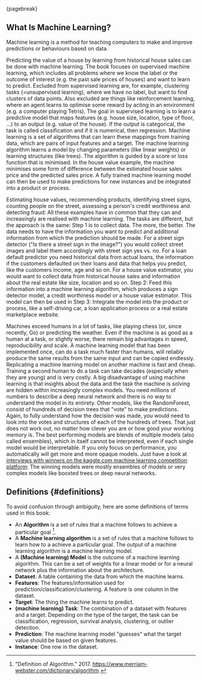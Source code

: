 
{pagebreak}

## What Is Machine Learning?

Machine learning is a method for teaching computers to make and improve predictions or behaviours based on data.

Predicting the value of a house by learning from historical house sales can be done with machine learning.
The book focuses on supervised machine learning, which includes all problems where we know the label or the outcome of interest (e.g. the past sale prices of houses) and want to learn to predict.
Excluded from supervised learning are, for example, clustering tasks (=unsupervised learning), where we have no label, but want to find clusters of data points.
Also excluded are things like reinforcement learning, where an agent learns to optimise some reward by acting in an environment (e.g. a computer playing Tetris).
The goal in supervised learning is to learn a predictive model that maps features (e.g. house size, location, type of floor, ...) to an output (e.g. value of the house).
If the output is categorical, the task is called classification and if it is numerical, then regression.
Machine learning is a set of algorithms that can learn these mappings from training data, which are pairs of input features and a target.
The machine learning algorithm learns a model by changing parameters (like linear weights) or learning structures (like trees).
The algorithm is guided by a score or loss function that is minimised.
In the house value example, the machine minimises some form of difference between the estimated house sales price and the predicted sales price.
A fully trained machine learning model can then be used to make predictions for new instances and be integrated into a product or process.

Estimating house values, recommending products, identifying street signs, counting people on the street, assessing a person's credit worthiness and detecting fraud:
All these examples have in common that they can and increasingly are realised with machine learning.
The tasks are different, but the approach is the same:
Step 1 is to collect data.
The more, the better.
The data needs to have the information you want to predict and additional information from which the prediction should be made.
For a street sign detector ("Is there a street sign in the image?") you would collect street images and label them accordingly with street sign yes vs. no.
For a loan default predictor you need historical data from actual loans, the information if the customers defaulted on their loans and data that helps you predict, like the customers income, age and so on.
For a house value estimator, you would want to collect data from historical house sales and information about the real estate like size, location and so on.
Step 2: Feed this information into a machine learning algorithm, which produces a sign detector model, a credit worthiness model or a house value estimator.
This model can then be used in Step 3:
Integrate the model into the product or process, like a self-driving car, a loan application process or a real estate marketplace website.

Machines exceed humans in a lot of tasks, like playing chess (or, since recently, Go) or predicting the weather.
Even if the machine is as good as a human at a task, or slightly worse, there remain big advantages in speed, reproducibility and scale.
A machine learning model that has been implemented once, can do a task much faster than humans, will reliably produce the same results from the same input and can be copied endlessly.
Replicating a machine learning model on another machine is fast and cheap.
Training a second human to do a task can take decades (especially when they are young) and is very costly.
A big disadvantage of using machine learning is that insights about the data and the task the machine is solving are hidden within increasingly complex models.
You need millions of numbers to describe a deep neural network and there is no way to understand the model in its entirety.
Other models, like the RandomForest, consist of hundreds of decision trees that "vote" to make predictions.
Again, to fully understand how the decision was made, you would need to look into the votes and structures of each of the hundreds of trees.
That just does not work out, no matter how clever you are or how good your working memory is.
The best performing models are blends of multiple models (also called ensembles), which in itself cannot be interpreted, even if each single model would be interpretable.
If you only focus on performance, you automatically will get more and more opaque models.
Just have a look at [interviews with winners on the kaggle.com machine learning competition platform](http://blog.kaggle.com/):
The winning models were mostly ensembles of models or very complex models like boosted trees or deep neural networks.


## Definitions {#definitions}
To avoid confusion through ambiguity, here are some definitions of terms used in this book:

- An **Algorithm** is a set of rules that a machine follows to achieve a particular goal [^algorithm].
- A **Machine learning algorithm** is a set of rules that a machine follows to learn how to a achieve a particular goal.
The output of a machine learning algorithm is a machine learning model.
- A **(Machine learning) Model** is the outcome of a machine learning algorithm.
This can be a set of weights for a linear model or for a neural network plus the information about the architecture.
- **Dataset**: A table containing the data from which the machine learns.
- **Features**: The features/information used for prediction/classification/clustering.
A feature is one column in the dataset.
- **Target**: The thing the machine learns to predict.
- **(machine learning) Task**: The combination of a dataset with features and a target.
Depending on the type of the target, the task can be classification, regression, survival analysis, clustering, or outlier detection.
- **Prediction**: The machine learning model "guesses" what the target value should be based on given features.
- **Instance**: One row in the dataset.

[^algorithm]: "Definition of Algorithm." 2017. https://www.merriam-webster.com/dictionary/algorithm.
